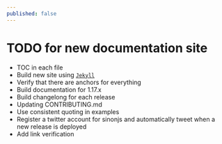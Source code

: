 ```yaml
---
published: false
---
```


# TODO for new documentation site

* TOC in each file
* Build new site using [`Jekyll`](http://jekyllrb.com)
* Verify that there are anchors for everything
* Build documentation for 1.17.x
* Build changelong for each release
* Updating CONTRIBUTING.md
* Use consistent quoting in examples
* Register a twitter account for sinonjs and automatically tweet when a new release is deployed
* Add link verification
